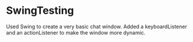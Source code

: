 # SwingTesting

Used Swing to create a very basic chat window. Added a keyboardListener and an actionListener to make the window more dynamic.
